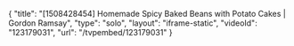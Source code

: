 {
    "title": "[1508428454] Homemade Spicy Baked Beans with Potato Cakes | Gordon Ramsay",
    "type": "solo",
    "layout": "iframe-static",
    "videoId": "123179031",
    "url": "\/tvpembed\/123179031"
}